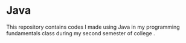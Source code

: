 # Java
This repository contains codes I made using Java in my programming fundamentals class during my second semester of college . 

